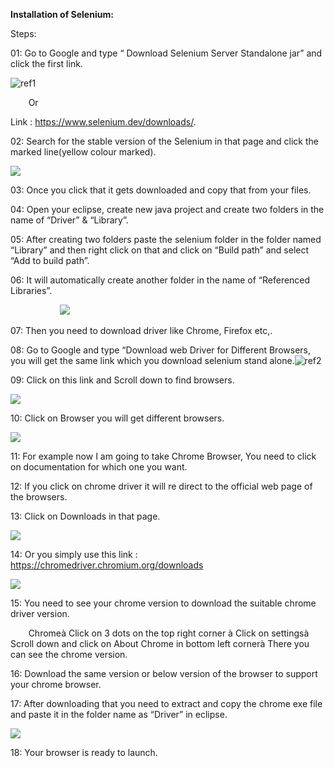 ﻿**Installation of Selenium:**

Steps:

01: Go to Google and type “ Download Selenium Server Standalone jar” and click the first link.

![ref1] 

`    `Or 

Link :  <https://www.selenium.dev/downloads/>.

02: Search for the stable version of the Selenium in that page and click the marked line(yellow colour marked).

![](Aspose.Words.3ac3d7f2-7f11-439c-a8dd-3d32873dedff.002.png)

03: Once you click that it gets downloaded and copy that from your files.

04: Open your eclipse, create new java project and create two folders in the name of “Driver” & “Library”.

05: After creating two folders paste the selenium folder in the folder named “Library” and then right click on that and click on “Build path” and select “Add to build path”.

06: It will automatically create another folder in the name of “Referenced Libraries”.

`           `![](Aspose.Words.3ac3d7f2-7f11-439c-a8dd-3d32873dedff.003.png)

07: Then you need to download driver like Chrome, Firefox etc,.

08: Go to Google and type “Download web Driver for Different Browsers, you will get the same link which you download selenium stand alone.![ref2]

09: Click on this link and Scroll down to find browsers.

![](Aspose.Words.3ac3d7f2-7f11-439c-a8dd-3d32873dedff.005.png)

10: Click on Browser you will get different browsers.

![](Aspose.Words.3ac3d7f2-7f11-439c-a8dd-3d32873dedff.006.png)

11: For example now I am going to take Chrome Browser, You need to click on documentation for which one you want.

12: If you click on chrome driver it will re direct to the official web page of the browsers.

13: Click on Downloads in that page.

![](Aspose.Words.3ac3d7f2-7f11-439c-a8dd-3d32873dedff.007.png)

14: Or you simply use this link : <https://chromedriver.chromium.org/downloads>

![](Aspose.Words.3ac3d7f2-7f11-439c-a8dd-3d32873dedff.008.png)

15: You need to see your chrome version to download the suitable chrome driver version.

`    `Chromeà Click on 3 dots on the top right corner à Click on settingsà Scroll down and click on About Chrome in bottom left cornerà There you can see the chrome version.

16: Download the same version or below version of the browser to support your chrome browser.

17: After downloading that you need to extract and copy the chrome exe file and paste it in the folder name as “Driver” in eclipse.

![](Aspose.Words.3ac3d7f2-7f11-439c-a8dd-3d32873dedff.009.png)

18: Your browser is ready to launch.

[ref1]: Aspose.Words.3ac3d7f2-7f11-439c-a8dd-3d32873dedff.001.png
[ref2]: Aspose.Words.3ac3d7f2-7f11-439c-a8dd-3d32873dedff.004.png
